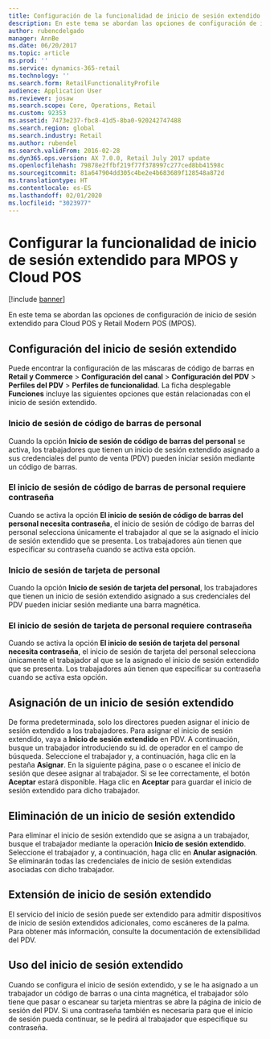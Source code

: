 ```yaml
---
title: Configuración de la funcionalidad de inicio de sesión extendido para MPOS y Cloud POS
description: En este tema se abordan las opciones de configuración de inicio de sesión extendido para Cloud POS y Retail Modern POS (MPOS).
author: rubencdelgado
manager: AnnBe
ms.date: 06/20/2017
ms.topic: article
ms.prod: ''
ms.service: dynamics-365-retail
ms.technology: ''
ms.search.form: RetailFunctionalityProfile
audience: Application User
ms.reviewer: josaw
ms.search.scope: Core, Operations, Retail
ms.custom: 92353
ms.assetid: 7473e237-fbc8-41d5-8ba0-920242747488
ms.search.region: global
ms.search.industry: Retail
ms.author: rubendel
ms.search.validFrom: 2016-02-28
ms.dyn365.ops.version: AX 7.0.0, Retail July 2017 update
ms.openlocfilehash: 79878e2ffbf219f77f378997c277ced8bb41598c
ms.sourcegitcommit: 81a647904dd305c4be2e4b683689f128548a872d
ms.translationtype: HT
ms.contentlocale: es-ES
ms.lasthandoff: 02/01/2020
ms.locfileid: "3023977"
---
```

# <a name="set-up-extended-logon-functionality-for-mpos-and-cloud-pos"></a>Configurar la funcionalidad de inicio de sesión extendido para MPOS y Cloud POS

[!include [banner](includes/banner.md)]

En este tema se abordan las opciones de configuración de inicio de sesión extendido para Cloud POS y Retail Modern POS (MPOS).

## <a name="setting-up-extended-logon"></a>Configuración del inicio de sesión extendido

Puede encontrar la configuración de las máscaras de código de barras en **Retail y Commerce** &gt; **Configuración del canal** &gt; **Configuración del PDV** &gt; **Perfiles del PDV** &gt; **Perfiles de funcionalidad**. La ficha desplegable **Funciones** incluye las siguientes opciones que están relacionadas con el inicio de sesión extendido.

### <a name="staff-bar-code-logon"></a>Inicio de sesión de código de barras de personal

Cuando la opción **Inicio de sesión de código de barras del personal** se activa, los trabajadores que tienen un inicio de sesión extendido asignado a sus credenciales del punto de venta (PDV) pueden iniciar sesión mediante un código de barras.

### <a name="staff-bar-code-logon-requires-password"></a>El inicio de sesión de código de barras de personal requiere contraseña

Cuando se activa la opción **El inicio de sesión de código de barras del personal necesita contraseña**, el inicio de sesión de código de barras del personal selecciona únicamente el trabajador al que se la asignado el inicio de sesión extendido que se presenta. Los trabajadores aún tienen que especificar su contraseña cuando se activa esta opción.

### <a name="staff-card-logon"></a>Inicio de sesión de tarjeta de personal

Cuando la opción **Inicio de sesión de tarjeta del personal**, los trabajadores que tienen un inicio de sesión extendido asignado a sus credenciales del PDV pueden iniciar sesión mediante una barra magnética.

### <a name="staff-card-logon-requires-password"></a>El inicio de sesión de tarjeta de personal requiere contraseña

Cuando se activa la opción **El inicio de sesión de tarjeta del personal necesita contraseña**, el inicio de sesión de tarjeta del personal selecciona únicamente el trabajador al que se la asignado el inicio de sesión extendido que se presenta. Los trabajadores aún tienen que especificar su contraseña cuando se activa esta opción.

## <a name="assigning-an-extended-logon"></a>Asignación de un inicio de sesión extendido

De forma predeterminada, solo los directores pueden asignar el inicio de sesión extendido a los trabajadores. Para asignar el inicio de sesión extendido, vaya a **Inicio de sesión extendido** en PDV. A continuación, busque un trabajador introduciendo su id. de operador en el campo de búsqueda. Seleccione el trabajador y, a continuación, haga clic en la pestaña **Asignar**. En la siguiente página, pase o o escanee el inicio de sesión que desee asignar al trabajador. Si se lee correctamente, el botón **Aceptar** estará disponible. Haga clic en **Aceptar** para guardar el inicio de sesión extendido para dicho trabajador.

## <a name="deleting-an-extended-logon"></a>Eliminación de un inicio de sesión extendido

Para eliminar el inicio de sesión extendido que se asigna a un trabajador, busque el trabajador mediante la operación **Inicio de sesión extendido**. Seleccione el trabajador y, a continuación, haga clic en **Anular asignación**. Se eliminarán todas las credenciales de inicio de sesión extendidas asociadas con dicho trabajador.

## <a name="extending-extended-logon"></a>Extensión de inicio de sesión extendido

El servicio del inicio de sesión puede ser extendido para admitir dispositivos de inicio de sesión extendidos adicionales, como escáneres de la palma. Para obtener más información, consulte la documentación de extensibilidad del PDV.

## <a name="using-extended-logon"></a>Uso del inicio de sesión extendido

Cuando se configura el inicio de sesión extendido, y se le ha asignado a un trabajador un código de barras o una cinta magnética, el trabajador sólo tiene que pasar o escanear su tarjeta mientras se abre la página de inicio de sesión del PDV. Si una contraseña también es necesaria para que el inicio de sesión pueda continuar, se le pedirá al trabajador que especifique su contraseña.
